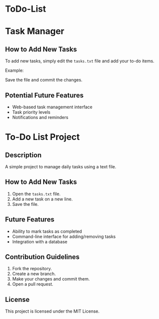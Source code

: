 # ToDo-List
# Task Manager

## How to Add New Tasks
To add new tasks, simply edit the `tasks.txt` file and add your to-do items.

Example:

Save the file and commit the changes.

## Potential Future Features
- Web-based task management interface  
- Task priority levels  
- Notifications and reminders  

# To-Do List Project

## Description
A simple project to manage daily tasks using a text file.

## How to Add New Tasks
1. Open the `tasks.txt` file.
2. Add a new task on a new line.
3. Save the file.

## Future Features
- Ability to mark tasks as completed
- Command-line interface for adding/removing tasks
- Integration with a database

## Contribution Guidelines
1. Fork the repository.
2. Create a new branch.
3. Make your changes and commit them.
4. Open a pull request.

## License
This project is licensed under the MIT License.

